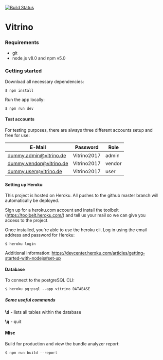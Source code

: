 [![Build Status](https://travis-ci.com/Flur3x/Vitrino.svg?token=HAauytqpvPqx5oqGBkQp&branch=master)](https://travis-ci.com/Flur3x/Vitrino)

# Vitrino

### Requirements

  - git
  - node.js v8.0 and npm v5.0
  

### Getting started

Download all necessary dependencies:

```
$ npm install
```

Run the app locally:

```
$ npm run dev
```

#### Test accounts

For testing purposes, there are always three different accounts setup and free for use:

| E-Mail                  | Password    | Role   |
|-------------------------|-------------|--------|
| dummy.admin@vitrino.de  | Vitrino2017 | admin  |
| dummy.vendor@vitrino.de | Vitrino2017 | vendor |
| dummy.user@vitrino.de   | Vitrino2017 | user   |


#### Setting up Heroku

This project is hosted on Heroku. All pushes to the github master branch will automatically be deployed.

Sign up for a heroku.com account and install the toolbelt (https://toolbelt.heroku.com/) and tell us your mail so we can give you access to the project.

Once installed, you're able to use the heroku cli. Log in using the email address and password for Heroku:

```
$ heroku login
```

Additional information: https://devcenter.heroku.com/articles/getting-started-with-nodejs#set-up


#### Database

To connect to the postgreSQL CLI:

```
$ heroku pg:psql --app vitrino DATABASE
```


##### Some useful commands

**\d** - lists all tables within the database

**\q** - quit


#### Misc
Build for production and view the bundle analyzer report:

```
$ npm run build --report
```
